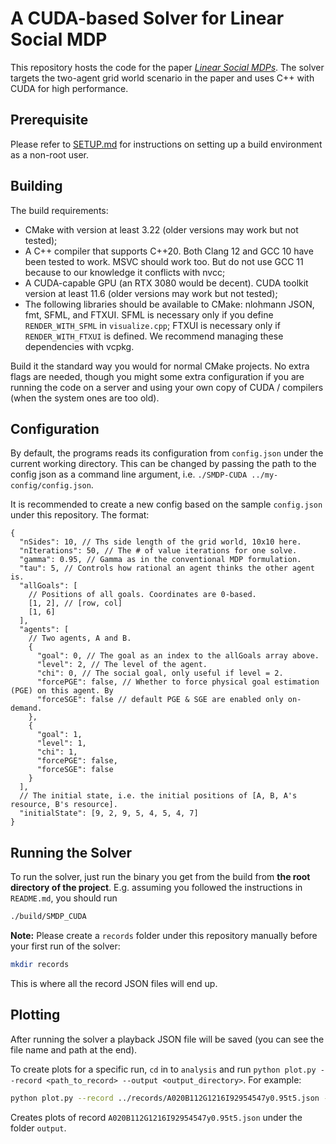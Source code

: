 # A CUDA-based Solver for Linear Social MDP

This repository hosts the code for the paper [_Linear Social MDPs_](https://linear-social-mdp.github.io). The solver targets the two-agent grid world scenario in the paper and uses C++ with CUDA for high performance.

## Prerequisite

Please refer to [SETUP.md](SETUP.md) for instructions on setting up a build environment as a non-root user.

## Building

The build requirements:

- CMake with version at least 3.22 (older versions may work but not tested);
- A C++ compiler that supports C++20. Both Clang 12 and GCC 10 have been tested to work. MSVC should work too. But do not use GCC 11 because to our knowledge it conflicts with nvcc;
- A CUDA-capable GPU (an RTX 3080 would be decent). CUDA toolkit version at least 11.6 (older versions may work but not tested);
- The following libraries should be available to CMake: nlohmann JSON, fmt, SFML, and FTXUI. SFML is necessary only if you define `RENDER_WITH_SFML` in `visualize.cpp`; FTXUI is necessary only if `RENDER_WITH_FTXUI` is defined. We recommend managing these dependencies with vcpkg.

Build it the standard way you would for normal CMake projects. No extra flags are needed, though you might some extra configuration if you are running the code on a server and using your own copy of CUDA / compilers (when the system ones are too old).

## Configuration

By default, the programs reads its configuration from `config.json` under the current working directory. This can be changed by passing the path to the config json as a command line argument, i.e. `./SMDP-CUDA ../my-config/config.json`.

It is recommended to create a new config based on the sample `config.json` under this repository. The format:

```jsonc
{
  "nSides": 10, // Ths side length of the grid world, 10x10 here.
  "nIterations": 50, // The # of value iterations for one solve.
  "gamma": 0.95, // Gamma as in the conventional MDP formulation.
  "tau": 5, // Controls how rational an agent thinks the other agent is.
  "allGoals": [
    // Positions of all goals. Coordinates are 0-based.
    [1, 2], // [row, col]
    [1, 6]
  ],
  "agents": [
    // Two agents, A and B.
    {
      "goal": 0, // The goal as an index to the allGoals array above.
      "level": 2, // The level of the agent.
      "chi": 0, // The social goal, only useful if level = 2.
      "forcePGE": false, // Whether to force physical goal estimation (PGE) on this agent. By
      "forceSGE": false // default PGE & SGE are enabled only on-demand.
    },
    {
      "goal": 1,
      "level": 1,
      "chi": 1,
      "forcePGE": false,
      "forceSGE": false
    }
  ],
  // The initial state, i.e. the initial positions of [A, B, A's resource, B's resource].
  "initialState": [9, 2, 9, 5, 4, 5, 4, 7]
}
```

## Running the Solver

To run the solver, just run the binary you get from the build from **the root directory of the project**. E.g. assuming you followed the instructions in `README.md`, you should run
```bash
./build/SMDP_CUDA
```

**Note:** Please create a `records` folder under this repository manually before your first run of the solver:
```bash
mkdir records
```
This is where all the record JSON files will end up.

## Plotting
After running the solver a playback JSON file will be saved (you can see the file name and path at the end).

To create plots for a specific run, `cd` in to `analysis` and run `python plot.py --record <path_to_record> --output <output_directory>`.
For example: 
```bash
python plot.py --record ../records/A020B112G1216I92954547y0.95t5.json --output output
```
Creates plots of record `A020B112G1216I92954547y0.95t5.json` under the folder `output`.
